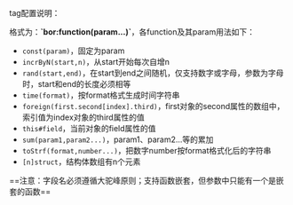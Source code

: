 tag配置说明：

格式为：**\`bor:function(param...)\`**，各function及其param用法如下：

- `const(param)`，固定为param
- `incrByN(start,n)`，从start开始每次自增n
- `rand(start,end)`，在start到end之间随机，仅支持数字或字母，参数为字母时，start和end的长度必须相等
- `time(format)`，按format格式生成时间字符串
- `foreign(first.second[index].third)`，first对象的second属性的数组中，索引值为index对象的third属性的值
- `this#field`，当前对象的field属性的值
- `sum(param1,param2...)`，param1、param2...等的累加
- `toStrf(format,number...)`，把数字number按format格式化后的字符串
- `[n]struct`，结构体数组有n个元素

==注意：字段名必须遵循大驼峰原则；支持函数嵌套，但参数中只能有一个是嵌套的函数==
